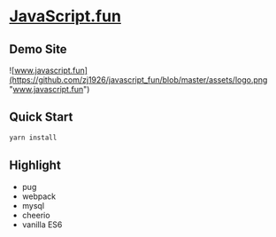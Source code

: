 # [JavaScript.fun](http://www.javascript.fun)

## Demo Site

![www.javascript.fun](https://github.com/zj1926/javascript_fun/blob/master/assets/logo.png "www.javascript.fun")

## Quick Start

```sh
yarn install
```

## Highlight

- pug
- webpack
- mysql
- cheerio
- vanilla ES6
